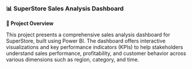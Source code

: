 ### 📊 SuperStore Sales Analysis Dashboard

**🧾 Project Overview**

This project presents a comprehensive sales analysis dashboard for SuperStore, built using Power BI. The dashboard offers interactive visualizations and key performance indicators (KPIs) to help stakeholders understand sales performance, profitability, and customer behavior across various dimensions such as region, category, and time.


